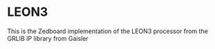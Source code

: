 # LEON3
This is the Zedboard implementation of the LEON3 processor from the GRLIB IP library from Gaisler
